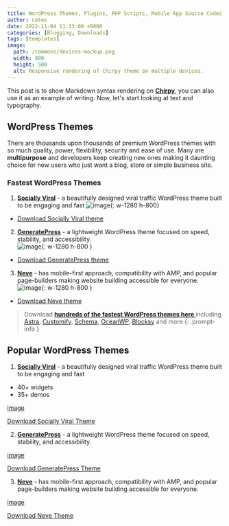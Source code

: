 ```yaml
---
title: WordPress Themes, Plugins, PHP Scripts, Mobile App Source Codes and Forum Scripts
author: cotes
date: 2022-11-04 11:33:00 +0800
categories: [Blogging, Downloads]
tags: [templates]
image:
  path: /commons/devices-mockup.png
  width: 800
  height: 500
  alt: Responsive rendering of Chirpy theme on multiple devices.
---
```


This post is to show Markdown syntax rendering on [**Chirpy**](https://github.com/cotes2020/jekyll-theme-chirpy/fork), you can also use it as an example of writing. Now, let's start looking at text and typography.

## **WordPress Themes**
There are thousands upon thousands of premium WordPress themes with so much quality, power, flexibility, security and ease of use. Many are **multipurpose** and developers keep creating new ones making it daunting choice for new users who just want a blog, store or simple business site. 
### **Fastest WordPress Themes**
1. <a href="https://demo.mythemeshop.com/s/?theme=SociallyViral" rel="noopener noreferrer" target="_blank">**Socially Viral**</a> - a beautifully designed viral traffic WordPress theme built to be engaging and fast
![image](https://dummyimage.com/1280x800/F7f9Fb/a7a9ac.jpg&text=TechBrv){: w-1280 h-800}
- <a href="https://exe.com" target="_blank" rel="noopener nofollow" >Download Socially Viral theme</a>
2. <a href="https://generatepress.com/site-library" rel="noopener noreferrer" target="_blank">**GeneratePress**</a> - a lightweight WordPress theme focused on speed, stability, and accessibility.  
![image](https://dummyimage.com/1280x800/F7f9Fb/a7a9ac.jpg&text=TechBrv){: w-1280 h-800 }
- <a href="https://exe.io" target="_blank" rel="noopener nofollow" >Download GeneratePress theme</a>  
3. <a href="https://themeisle.com/themes/neve/starter-sites" rel="noopener noreferrer" target="_blank">**Neve**</a> - has mobile-first approach, compatibility with AMP, and popular page-builders making website building accessible for everyone.  
![image](https://dummyimage.com/1280x800/F7f9Fb/a7a9ac.jpg&text=TechBrv){: w-1280 h-800 }  
- <a href="https://exe.io" target="_blank" rel="noopener nofollow" >Download Neve theme</a>  

> Download **<a href="https://sheets.google.com" target="_blank">hundreds of the fastest WordPress themes here </a>** including <a href="https://wpastra.com/starter-templates" target="_blank" rel="noopener noreferrer" >Astra</a>,  <a href="https://pressmaximum.com/customify/site-library" target="_blank" rel="noopener noreferrer">Customify</a>, <a href="https://demo.mythemeshop.com/s/?theme=Schema" target="_blank" rel="noopener noreferrer" >Schema</a>, <a href="https://oceanwp.org/demos/" target="_blank" rel="noopener noreferrer" >OceanWP</a>, <a href="https://creativethemes.com/blocksy/starter-sites/" target="_blank" rel="noopener noreferrer">Blocksy</a> and more
{: .prompt-info }

## Popular WordPress Themes
1. <a href="https://demo.mythemeshop.com/s/?theme=SociallyViral" rel="noopener noreferrer" target="_blank">**Socially Viral**</a> - a beautifully designed viral traffic WordPress theme built to be engaging and fast
- 40+ widgets
- 35+ demos  

[image](https://dummyimage.com/300/Eeeeee/ffffff.jpg&text=TechBrv)  

<a href="https://exe.com" target="_blank" rel="noopener nofollow" >Download Socially Viral Theme</a>  

2. <a href="https://generatepress.com/site-library" rel="noopener noreferrer" target="_blank">**GeneratePress**</a> - a lightweight WordPress theme focused on speed, stability, and accessibility.  

[image](https://dummyimage.com/300/Eeeeee/ffffff.jpg&text=TechBrv)  

<a href="https://exe.io" target="_blank" rel="noopener nofollow" >Download GeneratePress Theme</a>  

3. <a href="https://themeisle.com/themes/neve/starter-sites" rel="noopener noreferrer" target="_blank">**Neve**</a> - has mobile-first approach, compatibility with AMP, and popular page-builders making website building accessible for everyone.  

[image](https://dummyimage.com/300/Eeeeee/ffffff.jpg&text=TechBrv)  

<a href="https://exe.io" target="_blank" rel="noopener nofollow" >Download Neve Theme</a>  
